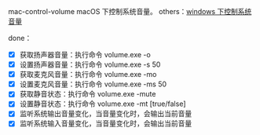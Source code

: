 
mac-control-volume
macOS 下控制系统音量。
others：[windows 下控制系统音量](https://github.com/houchaowei/win-control-volume)

done：
- [x] 获取扬声器音量：执行命令 volume.exe -o
- [x] 设置扬声器音量：执行命令 volume.exe -s 50
- [x] 获取麦克风音量：执行命令 volume.exe -mo
- [x] 设置麦克风音量：执行命令 volume.exe -ms 50
- [x] 获取静音状态：执行命令 volume.exe -mute
- [x] 设置静音状态：执行命令 volume.exe -mt [true/false]
- [x] 监听系统输出音量变化，当音量变化时，会输出当前音量
- [x] 监听系统输入音量变化，当音量变化时，会输出当前音量